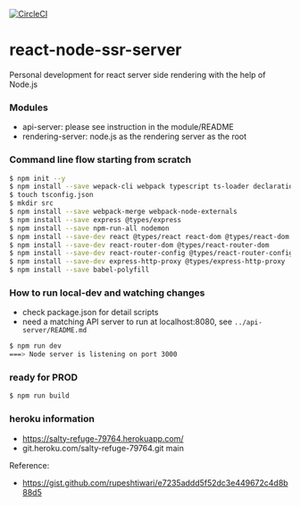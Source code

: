 [![CircleCI](https://circleci.com/gh/mountkingx/react-node-ssr-server/tree/main.svg?style=svg)](https://circleci.com/gh/mountkingx/react-node-ssr-server/tree/main)

# react-node-ssr-server
Personal development for react server side rendering with the help of Node.js

### Modules
* api-server: please see instruction in the module/README
* rendering-server: node.js as the rendering server as the root

### Command line flow starting from scratch

```bash
$ npm init --y
$ npm install --save wepack-cli webpack typescript ts-loader declaration-bundler-webpack-plugin copy-webpack-plugin clean-webpack-plugin @types/node @types/webpack
$ touch tsconfig.json
$ mkdir src
$ npm install --save webpack-merge webpack-node-externals
$ npm install --save express @types/express
$ npm install --save npm-run-all nodemon
$ npm install --save-dev react @types/react react-dom @types/react-dom
$ npm install --save-dev react-router-dom @types/react-router-dom
$ npm install --save-dev react-router-config @types/react-router-config
$ npm install --save-dev express-http-proxy @types/express-http-proxy
$ npm install --save babel-polyfill
```

### How to run local-dev and watching changes
* check package.json for detail scripts
* need a matching API server to run at localhost:8080, see `../api-server/README.md`
```bash
$ npm run dev
===> Node server is listening on port 3000
```

### ready for PROD
```bash
$ npm run build
```

### heroku information
- https://salty-refuge-79764.herokuapp.com/
- git.heroku.com/salty-refuge-79764.git main

Reference:

- https://gist.github.com/rupeshtiwari/e7235addd5f52dc3e449672c4d8b88d5
